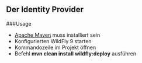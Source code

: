 ## Der Identity Provider

###Usage

* [Apache Maven](https://maven.apache.org/) muss installiert sein
* Konfigurierten WildFly 9 starten
* Kommandozeile im Projekt öffnen
* Befehl **mvn clean install wildfly:deploy** ausführen